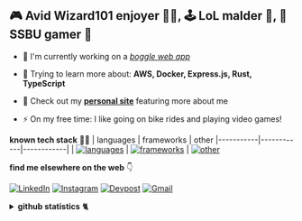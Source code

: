 <h2>🎮 Avid Wizard101 enjoyer 🧙‍♂️, 🕹️ LoL malder 😤, 🎯 SSBU gamer 🤪</h2>

- 🔭 I'm currently working on a [_boggle web app_](https://github.com/andrearcaina/pyggle)

- 🌱 Trying to learn more about: **AWS, Docker, Express.js, Rust, TypeScript**

- 💬 Check out my [**personal site**](https://andrearcaina.vercel.app/) featuring more about me

- ⚡ On my free time: I like going on bike rides and playing video games!

**known tech stack** 🧑‍💻
| languages | frameworks | other
|-----------|------------|------------|
| [![languages](https://skillicons.dev/icons?i=python,javascript,typescript,java,c&perline=3)](#) | [![frameworks](https://skillicons.dev/icons?i=flask,nextjs,expressjs,nodejs,react,tailwind&perline=3)](#) | [![other](https://skillicons.dev/icons?i=mysql,postgresql,supabase,docker,git,bash&perline=3)](#)

**find me elsewhere on the web** 👇 

[![LinkedIn](https://skillicons.dev/icons?i=linkedin)](https://www.linkedin.com/in/andre-arcaina/) 
[![Instagram](https://skillicons.dev/icons?i=instagram)](https://instagram.com/azdrx) 
[![Devpost](https://skillicons.dev/icons?i=devto)](https://devpost.com/andrearcaina)
[![Gmail](https://skillicons.dev/icons?i=gmail)](mailto:dtandre331@gmail.com)

<details>
<summary>
<b>github statistics</b> 🐈
</summary>

![Visitors](https://komarev.com/ghpvc/?username=andrearcaina&label=Visitors&style=plastic)

| <img src="https://github-readme-stats.vercel.app/api/top-langs/?username=andrearcaina&layout=compact&theme=tokyonight&hide_border=true&exclude_repo=the-www-blog,clean-water-foundation&hide_progress=false" alt="andrearcaina" /> | <img src="https://github-readme-streak-stats.herokuapp.com?user=andrearcaina&theme=tokyonight&hide_border=true" alt="andrearcaina" /> |
|-----------|-----------|
</details>
